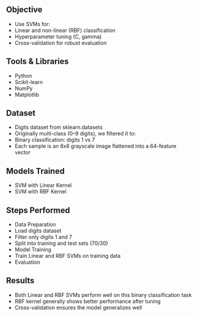 ## Objective
- Use SVMs for:
- Linear and non-linear (RBF) classification
- Hyperparameter tuning (C, gamma)
- Cross-validation for robust evaluation

## Tools & Libraries
- Python
- Scikit-learn
- NumPy
- Matplotlib

## Dataset
- Digits dataset from sklearn.datasets
- Originally multi-class (0–9 digits), we filtered it to:
- Binary classification: digits 1 vs 7
- Each sample is an 8x8 grayscale image flattened into a 64-feature vector

## Models Trained
- SVM with Linear Kernel
- SVM with RBF Kernel

## Steps Performed
- Data Preparation
- Load digits dataset
- Filter only digits 1 and 7
- Split into training and test sets (70/30)
- Model Training
- Train Linear and RBF SVMs on training data
- Evaluation

## Results
- Both Linear and RBF SVMs perform well on this binary classification task
- RBF kernel generally shows better performance after tuning
- Cross-validation ensures the model generalizes well
